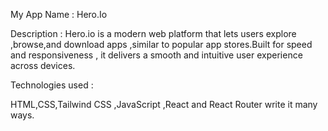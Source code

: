 My App Name : Hero.Io

Description : Hero.io is a modern web platform that lets users explore ,browse,and download apps ,similar to popular app stores.Built for speed and responsiveness , it delivers a smooth and intuitive user experience across devices.

Technologies used :

HTML,CSS,Tailwind CSS ,JavaScript ,React and React Router write it many ways.
